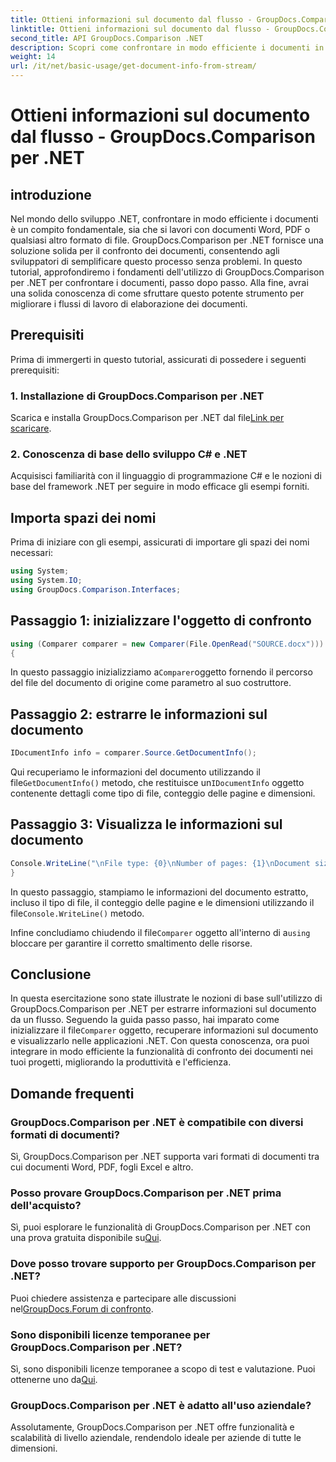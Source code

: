 ```yaml
---
title: Ottieni informazioni sul documento dal flusso - GroupDocs.Comparison per .NET
linktitle: Ottieni informazioni sul documento dal flusso - GroupDocs.Comparison per .NET
second_title: API GroupDocs.Comparison .NET
description: Scopri come confrontare in modo efficiente i documenti in .NET utilizzando GroupDocs.Comparison, migliorando i flussi di lavoro di elaborazione dei documenti senza problemi.
weight: 14
url: /it/net/basic-usage/get-document-info-from-stream/
---
```


# Ottieni informazioni sul documento dal flusso - GroupDocs.Comparison per .NET

## introduzione
Nel mondo dello sviluppo .NET, confrontare in modo efficiente i documenti è un compito fondamentale, sia che si lavori con documenti Word, PDF o qualsiasi altro formato di file. GroupDocs.Comparison per .NET fornisce una soluzione solida per il confronto dei documenti, consentendo agli sviluppatori di semplificare questo processo senza problemi. In questo tutorial, approfondiremo i fondamenti dell'utilizzo di GroupDocs.Comparison per .NET per confrontare i documenti, passo dopo passo. Alla fine, avrai una solida conoscenza di come sfruttare questo potente strumento per migliorare i flussi di lavoro di elaborazione dei documenti.
## Prerequisiti
Prima di immergerti in questo tutorial, assicurati di possedere i seguenti prerequisiti:
### 1. Installazione di GroupDocs.Comparison per .NET
 Scarica e installa GroupDocs.Comparison per .NET dal file[Link per scaricare](https://releases.groupdocs.com/comparison/net/).
### 2. Conoscenza di base dello sviluppo C# e .NET
Acquisisci familiarità con il linguaggio di programmazione C# e le nozioni di base del framework .NET per seguire in modo efficace gli esempi forniti.

## Importa spazi dei nomi
Prima di iniziare con gli esempi, assicurati di importare gli spazi dei nomi necessari:
```csharp
using System;
using System.IO;
using GroupDocs.Comparison.Interfaces;
```

## Passaggio 1: inizializzare l'oggetto di confronto
```csharp
using (Comparer comparer = new Comparer(File.OpenRead("SOURCE.docx")))
{
```
 In questo passaggio inizializziamo a`Comparer`oggetto fornendo il percorso del file del documento di origine come parametro al suo costruttore.
## Passaggio 2: estrarre le informazioni sul documento
```csharp
IDocumentInfo info = comparer.Source.GetDocumentInfo();
```
 Qui recuperiamo le informazioni del documento utilizzando il file`GetDocumentInfo()` metodo, che restituisce un`IDocumentInfo` oggetto contenente dettagli come tipo di file, conteggio delle pagine e dimensioni.
## Passaggio 3: Visualizza le informazioni sul documento
```csharp
Console.WriteLine("\nFile type: {0}\nNumber of pages: {1}\nDocument size: {2} bytes", info.FileType, info.PageCount, info.Size);
}
```
 In questo passaggio, stampiamo le informazioni del documento estratto, incluso il tipo di file, il conteggio delle pagine e le dimensioni utilizzando il file`Console.WriteLine()` metodo.

 Infine concludiamo chiudendo il file`Comparer` oggetto all'interno di a`using` bloccare per garantire il corretto smaltimento delle risorse.

## Conclusione
 In questa esercitazione sono state illustrate le nozioni di base sull'utilizzo di GroupDocs.Comparison per .NET per estrarre informazioni sul documento da un flusso. Seguendo la guida passo passo, hai imparato come inizializzare il file`Comparer` oggetto, recuperare informazioni sul documento e visualizzarlo nelle applicazioni .NET. Con questa conoscenza, ora puoi integrare in modo efficiente la funzionalità di confronto dei documenti nei tuoi progetti, migliorando la produttività e l'efficienza.
## Domande frequenti
### GroupDocs.Comparison per .NET è compatibile con diversi formati di documenti?
Sì, GroupDocs.Comparison per .NET supporta vari formati di documenti tra cui documenti Word, PDF, fogli Excel e altro.
### Posso provare GroupDocs.Comparison per .NET prima dell'acquisto?
 Sì, puoi esplorare le funzionalità di GroupDocs.Comparison per .NET con una prova gratuita disponibile su[Qui](https://releases.groupdocs.com/).
### Dove posso trovare supporto per GroupDocs.Comparison per .NET?
 Puoi chiedere assistenza e partecipare alle discussioni nel[GroupDocs.Forum di confronto](https://forum.groupdocs.com/c/comparison/12).
### Sono disponibili licenze temporanee per GroupDocs.Comparison per .NET?
 Sì, sono disponibili licenze temporanee a scopo di test e valutazione. Puoi ottenerne uno da[Qui](https://purchase.groupdocs.com/temporary-license/).
### GroupDocs.Comparison per .NET è adatto all'uso aziendale?
Assolutamente, GroupDocs.Comparison per .NET offre funzionalità e scalabilità di livello aziendale, rendendolo ideale per aziende di tutte le dimensioni.